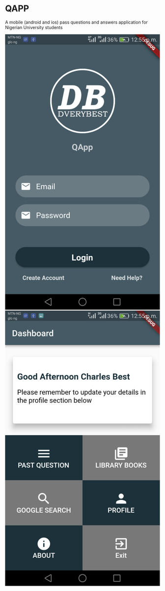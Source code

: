 # QAPP

A mobile (android and ios) pass questions and answers application for Nigerian University students

![screenshot](https://github.com/Dverybest/flutter_app/blob/master/Screenshot_2019-03-27-12-55-07.png) ![screenshot](https://github.com/Dverybest/flutter_app/blob/master/Screenshot_2019-03-27-12-55-21.png)
